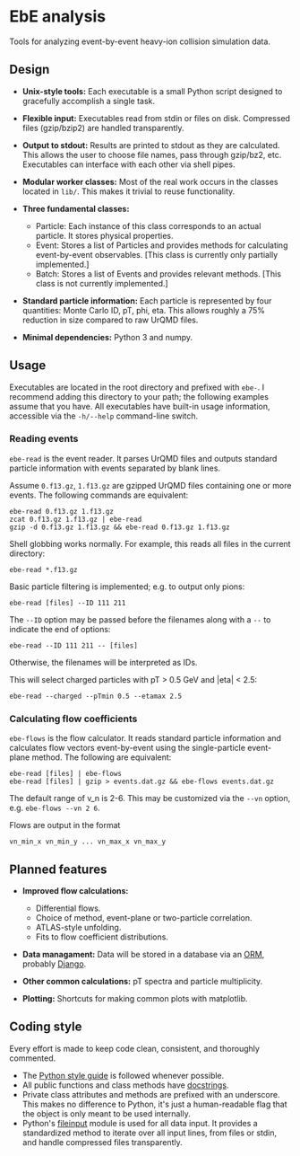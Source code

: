 # EbE analysis

Tools for analyzing event-by-event heavy-ion collision simulation data.



## Design

* **Unix-style tools:**
Each executable is a small Python script designed to gracefully accomplish a single task.

* **Flexible input:**
Executables read from stdin or files on disk.  Compressed files (gzip/bzip2) are handled transparently.

* **Output to stdout:**
Results are printed to stdout as they are calculated.  This allows the user to choose file names, pass through gzip/bz2, etc.  Executables can
interface with each other via shell pipes.

* **Modular worker classes:**
Most of the real work occurs in the classes located in `lib/`.  This makes it trivial to reuse functionality.

* **Three fundamental classes:**
  * Particle:  Each instance of this class corresponds to an actual particle.  It stores physical properties.
  * Event:  Stores a list of Particles and provides methods for calculating event-by-event observables.  [This class is currently only partially implemented.]
  * Batch:  Stores a list of Events and provides relevant methods.  [This class is not currently implemented.]

* **Standard particle information:**
Each particle is represented by four quantities:  Monte Carlo ID, pT, phi, eta.  This allows roughly a 75% reduction in size compared to raw UrQMD files.

* **Minimal dependencies:**
Python 3 and numpy.



## Usage

Executables are located in the root directory and prefixed with `ebe-`.  I recommend adding this directory to your path; the following examples assume that you
have.  All executables have built-in usage information, accessible via the `-h/--help` command-line switch.

### Reading events

`ebe-read` is the event reader.  It parses UrQMD files and outputs standard particle information with events separated by blank lines.

Assume `0.f13.gz`, `1.f13.gz` are gzipped UrQMD files containing one or more events.  The following commands are equivalent:

    ebe-read 0.f13.gz 1.f13.gz
    zcat 0.f13.gz 1.f13.gz | ebe-read
    gzip -d 0.f13.gz 1.f13.gz && ebe-read 0.f13.gz 1.f13.gz

Shell globbing works normally.  For example, this reads all files in the current directory:

    ebe-read *.f13.gz

Basic particle filtering is implemented; e.g. to output only pions:

    ebe-read [files] --ID 111 211

The `--ID` option may be passed before the filenames along with a `--` to indicate the end of options:

    ebe-read --ID 111 211 -- [files]

Otherwise, the filenames will be interpreted as IDs.

This will select charged particles with pT > 0.5 GeV and |eta| < 2.5:

    ebe-read --charged --pTmin 0.5 --etamax 2.5

### Calculating flow coefficients

`ebe-flows` is the flow calculator.  It reads standard particle information and calculates flow vectors event-by-event using the single-particle event-plane method.
The following are equivalent:

    ebe-read [files] | ebe-flows
    ebe-read [files] | gzip > events.dat.gz && ebe-flows events.dat.gz

The default range of v\_n is 2-6.  This may be customized via the `--vn` option, e.g. `ebe-flows --vn 2 6`.

Flows are output in the format

    vn_min_x vn_min_y ... vn_max_x vn_max_y



## Planned features

* **Improved flow calculations:**
    * Differential flows.
    * Choice of method, event-plane or two-particle correlation.
    * ATLAS-style unfolding.
    * Fits to flow coefficient distributions.

* **Data managament:**
Data will be stored in a database via an [ORM](https://en.wikipedia.org/wiki/Object-relational_mapping), probably [Django](https://www.djangoproject.com).

* **Other common calculations:**
pT spectra and particle multiplicity.

* **Plotting:**
Shortcuts for making common plots with matplotlib.



## Coding style

Every effort is made to keep code clean, consistent, and thoroughly commented.

* The [Python style guide](http://www.python.org/dev/peps/pep-0008) is followed whenever possible.
* All public functions and class methods have [docstrings](http://www.python.org/dev/peps/pep-0257).
* Private class attributes and methods are prefixed with an underscore.  This makes no difference to Python, it's just a human-readable flag that the
object is only meant to be used internally.
*  Python's [fileinput](http://docs.python.org/3/library/fileinput.html) module is used for all data input.  It provides a standardized method to iterate over
all input lines, from files or stdin, and handle compressed files transparently.
